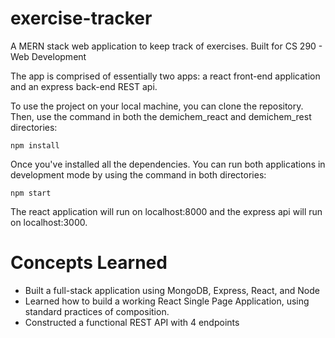 # exercise-tracker
A MERN stack web application to keep track of exercises. Built for CS 290 - Web Development 

The app is comprised of essentially two apps: a react front-end application and an express back-end REST api. 

To use the project on your local machine, you can clone the repository. Then, use the command in both the demichem_react and demichem_rest directories:

`npm install`

Once you've installed all the dependencies. You can run both applications in development mode by using the command in both directories:

`npm start`

The react application will run on localhost:8000 and the express api will run on localhost:3000. 

# Concepts Learned
- Built a full-stack application using MongoDB, Express, React, and Node
- Learned how to build a working React Single Page Application, using standard practices of composition.
- Constructed a functional REST API with 4 endpoints 
